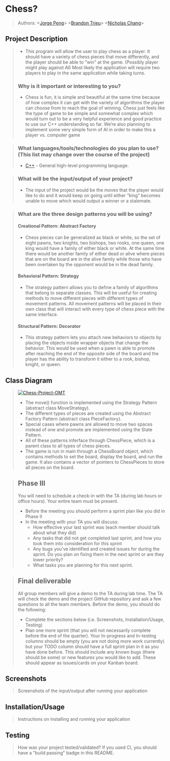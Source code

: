 # Chess?
 > Authors: \<[Jorge Peng](https://github.com/Shynih)\>
            \<[Brandon Trieu](https://github.com/btrieu)\>
            \<[Nicholas Chang](https://github.com/nickthechang)\>
 
## Project Description
 >   * This program will allow the user to play chess as a player. It should have a variety of chess pieces that move differently, and the player should be able to "win" at the game. (Possibly player might play against AI) Most likely the application will require two players to play in the same application while taking turns.
 > ### Why is it important or interesting to you?
 >   * Chess is fun, it is simple and beautiful at the same time because of how complex it can get with the variety of algorithms the player can choose from to reach the goal of   winning. Chess just feels like the type of game to be simple and somewhat complex which would turn out to be a very helpful experience and good practice to use our C++ understanding so far.
>We’re also planning to implement some very simple form of AI in order to make this a player vs. computer game 

 > ### What languages/tools/technologies do you plan to use? (This list may change over the course of the project)
 >   * [C++](https://en.cppreference.com/w/) - General high-level programming language.
 
 > ### What will be the input/output of your project?
 >   * The input of the project would be the moves that the player would like to do and it would keep on going until either “king” becomes unable to move which would output a winner or a stalemate.
 
 > ### What are the three design patterns you will be using?
 >   #### Creational Pattern: Abstract Factory
 >	* Chess pieces can be generalized as black or white, so the set of eight pawns, two knights, two bishops, two rooks, one queen, one king would have a family of either black or white. At the same time there would be another family of either dead or alive where pieces that are on the board are in the alive family while those who have been overtaken by the opponent would be in the dead family.
 >   #### Behavioral Pattern: Strategy
 >	* The strategy pattern allows you to define a family of algorithms that belong to separate classes. This will be useful for creating methods to move different pieces with different types of movement patterns. All movement patterns will be placed in their own class that will interact with every type of chess piece with the same interface.
 >   #### Structural Pattern: Decorator
 >	* This strategy pattern lets you attach new behaviors to objects by placing the objects inside wrapper objects that change the behavior. This would be used when a pawn is able to promote after reaching the end of the opposite side of the board and the player has the ability to transform it either to a rook, bishop, knight, or queen.

## Class Diagram
 > <a href="https://ibb.co/qBq5PgN"><img src="https://i.ibb.co/VVnmPCg/Chess-Project-OMT.png" alt="Chess-Project-OMT" border="0" /></a>
 > * The move() function is implemented using the Strategy Pattern (abstract class MoveStrategy).  
 > * The different types of pieces are created using the Abstract Factory Pattern (abstract class PieceFactory).  
 > * Special cases where pawns are allowed to move two spaces instead of one and promote are implemented using the State Pattern.  
 > * All of these patterns inferface through ChessPiece, which is a parent class to all types of chess pieces.  
 > * The game is run in main through a ChessBoard object, which contains methods to set the board, display the board, and run the game. It also contains a vector of pointers to ChessPieces to store all pieces on the board.  
 
 > ## Phase III
 > You will need to schedule a check-in with the TA (during lab hours or office hours). Your entire team must be present. 
 > * Before the meeting you should perform a sprint plan like you did in Phase II
 > * In the meeting with your TA you will discuss: 
 >   - How effective your last sprint was (each member should talk about what they did)
 >   - Any tasks that did not get completed last sprint, and how you took them into consideration for this sprint
 >   - Any bugs you've identified and created issues for during the sprint. Do you plan on fixing them in the next sprint or are they lower priority?
 >   - What tasks you are planning for this next sprint.

 > ## Final deliverable
 > All group members will give a demo to the TA during lab time. The TA will check the demo and the project GitHub repository and ask a few questions to all the team members. 
 > Before the demo, you should do the following:
 > * Complete the sections below (i.e. Screenshots, Installation/Usage, Testing)
 > * Plan one more sprint (that you will not necessarily complete before the end of the quarter). Your In-progress and In-testing columns should be empty (you are not doing more work currently) but your TODO column should have a full sprint plan in it as you have done before. This should include any known bugs (there should be some) or new features you would like to add. These should appear as issues/cards on your Kanban board. 
 ## Screenshots
 > Screenshots of the input/output after running your application
 ## Installation/Usage
 > Instructions on installing and running your application
 ## Testing
 > How was your project tested/validated? If you used CI, you should have a "build passing" badge in this README.
 

